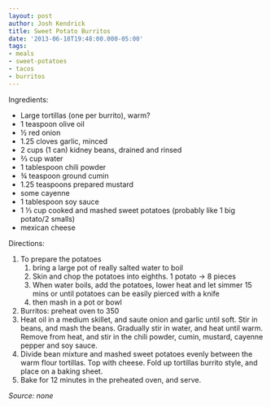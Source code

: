 ```yaml
---
layout: post
author: Josh Kendrick
title: Sweet Potato Burritos
date: '2013-06-18T19:48:00.000-05:00'
tags:
- meals
- sweet-potatoes
- tacos
- burritos
---
```


Ingredients:
* Large tortillas (one per burrito), warm?
* 1 teaspoon olive oil
* ½ red onion
* 1.25 cloves garlic, minced
* 2 cups (1 can) kidney beans, drained and rinsed
* ⅔ cup water
* 1 tablespoon chili powder
* ¾ teaspoon ground cumin
* 1.25 teaspoons prepared mustard
* some cayenne
* 1 tablespoon soy sauce
* 1 ⅓ cup cooked and mashed sweet potatoes (probably like 1 big potato/2 smalls)
* mexican cheese

Directions:
1. To prepare the potatoes
   1. bring a large pot of really salted water to boil
   2. Skin and chop the potatoes into eighths. 1 potato -> 8 pieces
   3. When water boils, add the potatoes, lower heat and let simmer 15 mins or until potatoes can be easily pierced with a knife
   4. then mash in a pot or bowl
1. Burritos: preheat oven to 350
2. Heat oil in a medium skillet, and saute onion and garlic until soft. Stir in beans, and mash the beans. Gradually stir in water, and heat until warm. Remove from heat, and stir in the chili powder, cumin, mustard, cayenne pepper and soy sauce.
3. Divide bean mixture and mashed sweet potatoes evenly between the warm flour tortillas. Top with cheese. Fold up tortillas burrito style, and place on a baking sheet.
4. Bake for 12 minutes in the preheated oven, and serve.

*Source: none*